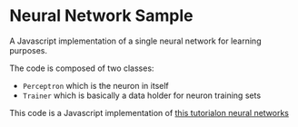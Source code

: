 # Neural Network Sample

A Javascript implementation of a single neural network for learning purposes.

The code is composed of two classes:

* `Perceptron` which is the neuron in itself
* `Trainer` which is basically a data holder for neuron training sets

This code is a Javascript implementation of [this tutorialon neural networks](http://natureofcode.com/book/chapter-10-neural-networks/)
